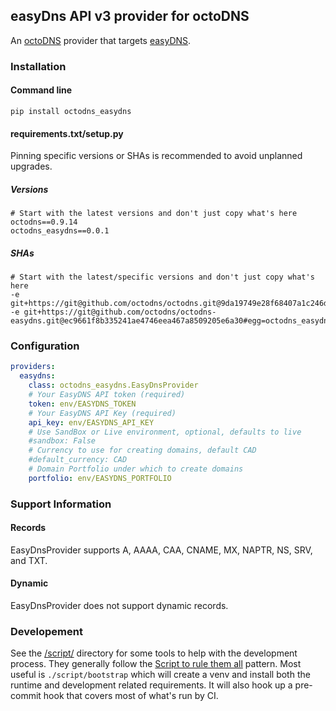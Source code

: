 ## easyDns API v3 provider for octoDNS

An [octoDNS](https://github.com/octodns/octodns/) provider that targets [easyDNS](https://easydns.com/).

### Installation

#### Command line

```
pip install octodns_easydns
```

#### requirements.txt/setup.py

Pinning specific versions or SHAs is recommended to avoid unplanned upgrades.

##### Versions

```
# Start with the latest versions and don't just copy what's here
octodns==0.9.14
octodns_easydns==0.0.1
```

##### SHAs

```
# Start with the latest/specific versions and don't just copy what's here
-e git+https://git@github.com/octodns/octodns.git@9da19749e28f68407a1c246dfdf65663cdc1c422#egg=octodns
-e git+https://git@github.com/octodns/octodns-easydns.git@ec9661f8b335241ae4746eea467a8509205e6a30#egg=octodns_easydns
```

### Configuration

```yaml
providers:
  easydns:
    class: octodns_easydns.EasyDnsProvider
    # Your EasyDNS API token (required)
    token: env/EASYDNS_TOKEN
    # Your EasyDNS API Key (required)
    api_key: env/EASYDNS_API_KEY
    # Use SandBox or Live environment, optional, defaults to live
    #sandbox: False
    # Currency to use for creating domains, default CAD
    #default_currency: CAD
    # Domain Portfolio under which to create domains
    portfolio: env/EASYDNS_PORTFOLIO
```

### Support Information

#### Records

EasyDnsProvider supports A, AAAA, CAA, CNAME, MX, NAPTR, NS, SRV, and TXT.

#### Dynamic

EasyDnsProvider does not support dynamic records.

### Developement

See the [/script/](/script/) directory for some tools to help with the development process. They generally follow the [Script to rule them all](https://github.com/github/scripts-to-rule-them-all) pattern. Most useful is `./script/bootstrap` which will create a venv and install both the runtime and development related requirements. It will also hook up a pre-commit hook that covers most of what's run by CI.
